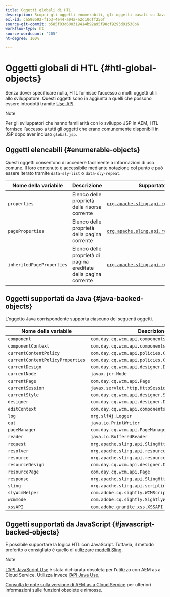 ```yaml
---
title: Oggetti globali di HTL
description: Scopri gli oggetti enumerabili, gli oggetti basati su Java e gli oggetti basati su JavaScript in HTL.
exl-id: ca590b92-f1b3-4e44-a04a-a2c10dff256f
source-git-commit: b585f03d600319414b92a95f98cf9293d91538b6
workflow-type: ht
source-wordcount: '205'
ht-degree: 100%

---
```



# Oggetti globali di HTL {#htl-global-objects}

Senza dover specificare nulla, HTL fornisce l’accesso a molti oggetti utili allo sviluppatore. Questi oggetti sono in aggiunta a quelli che possono essere introdotti tramite [Use-API](java-use-api.md).

>[!NOTE]
>
>Per gli sviluppatori che hanno familiarità con lo sviluppo JSP in AEM, HTL fornisce l’accesso a tutti gli oggetti che erano comunemente disponibili in JSP dopo aver incluso `global.jsp`.

## Oggetti elencabili {#enumerable-objects}

Questi oggetti consentono di accedere facilmente a informazioni di uso comune. Il loro contenuto è accessibile mediante notazione col punto e può essere iterato tramite `data-sly-list` o `data-sly-repeat`.

| Nome della variabile | Descrizione | Supportato da |
|--- |--- |--- |
| `properties` | Elenco delle proprietà della risorsa corrente | [`org.apache.sling.api.resource.ValueMap`](https://developer.adobe.com/experience-manager/reference-materials/6-5/javadoc/org/apache/sling/api/resource/ValueMap.html) |
| `pageProperties` | Elenco delle proprietà della pagina corrente | [`org.apache.sling.api.resource.ValueMap`](https://developer.adobe.com/experience-manager/reference-materials/6-5/javadoc/org/apache/sling/api/resource/ValueMap.html) |
| `inheritedPageProperties` | Elenco delle proprietà di pagina ereditate della pagina corrente | [`org.apache.sling.api.resource.ValueMap`](https://developer.adobe.com/experience-manager/reference-materials/6-5/javadoc/org/apache/sling/api/resource/ValueMap.html) |

## Oggetti supportati da Java {#java-backed-objects}

L’oggetto Java corrispondente supporta ciascuno dei seguenti oggetti.

| Nome della variabile | Descrizione |
|---|---|
| `component` | `com.day.cq.wcm.api.components.Component` |
| `componentContext` | `com.day.cq.wcm.api.components.ComponentContext` |
| `currentContentPolicy` | `com.day.cq.wcm.api.policies.ContentPolicy` |
| `currentContentPolicyProperties` | `com.day.cq.wcm.api.policies.ContentPolicy` |
| `currentDesign` | `com.day.cq.wcm.api.designer.Design` |
| `currentNode` | `javax.jcr.Node` |
| `currentPage` | `com.day.cq.wcm.api.Page` |
| `currentSession` | `javax.servlet.http.HttpSession` |
| `currentStyle` | `com.day.cq.wcm.api.designer.Style` |
| `designer` | `com.day.cq.wcm.api.designer.Designer` |
| `editContext` | `com.day.cq.wcm.api.components.EditContext` |
| `log` | `org.slf4j.Logger` |
| `out` | `java.io.PrintWriter` |
| `pageManager` | `com.day.cq.wcm.api.PageManager` |
| `reader` | `java.io.BufferedReader` |
| `request` | `org.apache.sling.api.SlingHttpServletRequest` |
| `resolver` | `org.apache.sling.api.resource.ResourceResolver` |
| `resource` | `org.apache.sling.api.resource.Resource` |
| `resourceDesign` | `com.day.cq.wcm.api.designer.Design` |
| `resourcePage` | `com.day.cq.wcm.api.Page` |
| `response` | `org.apache.sling.api.SlingHttpServletResponse` |
| `sling` | `org.apache.sling.api.scripting.SlingScriptHelper` |
| `slyWcmHelper` | `com.adobe.cq.sightly.WCMScriptHelper` |
| `wcmmode` | `com.adobe.cq.sightly.SightlyWCMMode` |
| `xssAPI` | `com.adobe.granite.xss.XSSAPI` |

## Oggetti supportati da JavaScript {#javascript-backed-objects}

È possibile supportare la logica HTL con JavaScript. Tuttavia, il metodo preferito o consigliato è quello di utilizzare [modelli Sling](https://sling.apache.org/documentation/bundles/models.html).

>[!NOTE]
>
>[L’API JavaScript Use](https://github.com/adobe/htl-spec/blob/master/SPECIFICATION.md#42-javascript-use-api) è stata dichiarata obsoleta per l’utilizzo con AEM as a Cloud Service. Utilizza invece [l’API Java Use.](https://experienceleague.adobe.com/it/docs/experience-manager-htl/content/java-use-ap)
>
>[Consulta le note sulla versione di AEM as a Cloud Service](https://experienceleague.adobe.com/it/docs/experience-manager-cloud-service/content/release-notes/deprecated-removed-features) per ulteriori informazioni sulle funzioni obsolete e rimosse.

